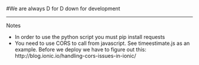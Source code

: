 
#We are always D for D 
down for development
</br>
<hr>
Notes
<ul>
  <li>In order to use the python script you must pip install requests</li>
  <li>You need to use CORS to call from javascript. See timeestimate.js as an example. Before we deploy we have to figure out this: http://blog.ionic.io/handling-cors-issues-in-ionic/</li>
</ul>
